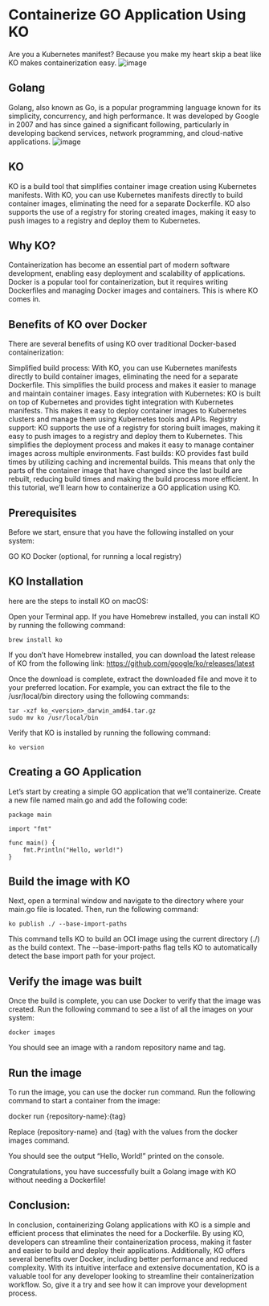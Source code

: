 # Containerize GO Application Using KO
Are you a Kubernetes manifest? Because you make my heart skip a beat like KO makes containerization easy.
![image](https://user-images.githubusercontent.com/74543712/227612763-58901708-605e-4d6c-a826-f4ac755bcf17.png)

## Golang
Golang, also known as Go, is a popular programming language known for its simplicity, concurrency, and high performance. It was developed by Google in 2007 and has since gained a significant following, particularly in developing backend services, network programming, and cloud-native applications.
![image](https://user-images.githubusercontent.com/74543712/227612840-988bf23b-2451-47b5-adec-ac5c747a0d21.png)





## KO
KO is a build tool that simplifies container image creation using Kubernetes manifests. With KO, you can use Kubernetes manifests directly to build container images, eliminating the need for a separate Dockerfile. KO also supports the use of a registry for storing created images, making it easy to push images to a registry and deploy them to Kubernetes.

## Why KO?
Containerization has become an essential part of modern software development, enabling easy deployment and scalability of applications. Docker is a popular tool for containerization, but it requires writing Dockerfiles and managing Docker images and containers. This is where KO comes in.

## Benefits of KO over Docker
There are several benefits of using KO over traditional Docker-based containerization:

Simplified build process: With KO, you can use Kubernetes manifests directly to build container images, eliminating the need for a separate Dockerfile. This simplifies the build process and makes it easier to manage and maintain container images.
Easy integration with Kubernetes: KO is built on top of Kubernetes and provides tight integration with Kubernetes manifests. This makes it easy to deploy container images to Kubernetes clusters and manage them using Kubernetes tools and APIs.
Registry support: KO supports the use of a registry for storing built images, making it easy to push images to a registry and deploy them to Kubernetes. This simplifies the deployment process and makes it easy to manage container images across multiple environments.
Fast builds: KO provides fast build times by utilizing caching and incremental builds. This means that only the parts of the container image that have changed since the last build are rebuilt, reducing build times and making the build process more efficient.
In this tutorial, we’ll learn how to containerize a GO application using KO.

## Prerequisites
Before we start, ensure that you have the following installed on your system:

GO
KO
Docker (optional, for running a local registry)
## KO Installation
here are the steps to install KO on macOS:

Open your Terminal app.
If you have Homebrew installed, you can install KO by running the following command:

    brew install ko

If you don’t have Homebrew installed, you can download the latest release of KO from the following link: https://github.com/google/ko/releases/latest

Once the download is complete, extract the downloaded file and move it to your preferred location. For example, you can extract the file to the /usr/local/bin directory using the following commands:

    tar -xzf ko_<version>_darwin_amd64.tar.gz
    sudo mv ko /usr/local/bin
Verify that KO is installed by running the following command:

    ko version

## Creating a GO Application
Let’s start by creating a simple GO application that we’ll containerize. Create a new file named main.go and add the following code:

    package main

    import "fmt"

    func main() {
        fmt.Println("Hello, world!")
    }
## Build the image with KO
Next, open a terminal window and navigate to the directory where your main.go file is located. Then, run the following command:

    ko publish ./ --base-import-paths

This command tells KO to build an OCI image using the current directory (./) as the build context. The --base-import-paths flag tells KO to automatically detect the base import path for your project.

## Verify the image was built
Once the build is complete, you can use Docker to verify that the image was created. Run the following command to see a list of all the images on your system:

    docker images

You should see an image with a random repository name and tag.
## Run the image
To run the image, you can use the docker run command. Run the following command to start a container from the image:

  docker run {repository-name}:{tag}

Replace {repository-name} and {tag} with the values from the docker images command.

You should see the output “Hello, World!” printed on the console.

Congratulations, you have successfully built a Golang image with KO without needing a Dockerfile!

## Conclusion:
In conclusion, containerizing Golang applications with KO is a simple and efficient process that eliminates the need for a Dockerfile. By using KO, developers can streamline their containerization process, making it faster and easier to build and deploy their applications. Additionally, KO offers several benefits over Docker, including better performance and reduced complexity. With its intuitive interface and extensive documentation, KO is a valuable tool for any developer looking to streamline their containerization workflow. So, give it a try and see how it can improve your development process.
